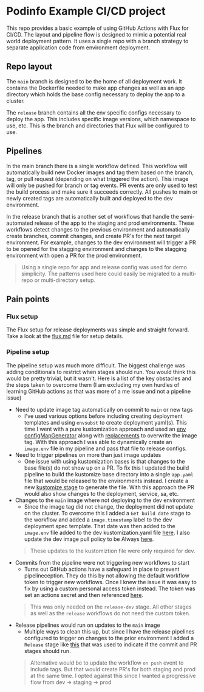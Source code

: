 # Podinfo Example CI/CD project
This repo provides a basic example of using GitHub Actions with Flux for CI/CD.  The layout and pipeline flow is designed to mimic a potential real world deployment pattern.  It uses a single repo with a branch strategy to separate application code from environment deployment.

## Repo layout
The `main` branch is designed to be the home of all deployment work.  It contains the Dockerfile needed to make app changes as well as an app directory which holds the base config necessary to deploy the app to a cluster.

The `release` branch contains all the env specific configs necessary to deploy the app.  This includes specific image versions, which namespace to use, etc.  This is the branch and directories that Flux will be configured to use.

## Pipelines
In the main branch there is a single workflow defined.  This workflow will automatically build new Docker images and tag them based on the branch, tag, or pull request (depending on what triggered the action).  This image will only be pushed for branch or tag events.  PR events are only used to test the build process and make sure it succeeds correctly.  All pushes to main or newly created tags are automatically built and deployed to the dev environment.

In the release branch that is another set of workflows that handle the semi-automated release of the app to the staging and prod environments.  These workflows detect changes to the previous environment and automatically create branches, commit changes, and create PR's for the next target environment.  For example, changes to the dev environment will trigger a PR to be opened for the stagging environment and changes to the stagging environment with open a PR for the prod environment.

> Using a single repo for app and release config was used for demo simplicity.  The patterns used here could easily be migrated to a multi-repo or multi-directory setup.

## Pain points
### Flux setup
The Flux setup for release deployments was simple and straight forward.  Take a look at the [flux.md](flux.md) file for setup details.

### Pipeline setup
The pipeline setup was much more difficult.  The biggest challenge was adding conditionals to restrict when stages should run.  You would think this would be pretty trivial, but it wasn't.  Here is a list of the key obstacles and the steps taken to overcome them (I am excluding my own hurdles of learning GitHub actions as that was more of a me issue and not a pipeline issue)

- Need to update image tag automatically on commit to `main` or new tags
  - I've used various options before including creating deployment templates and using `envsubst` to create deployment yaml(s).  This time I went with a pure kustomization approach and used an [env configMapGenerator](https://kubectl.docs.kubernetes.io/references/kustomize/kustomization/configmapgenerator/#configmap-from-env-file) along with [replacements](https://kubectl.docs.kubernetes.io/references/kustomize/kustomization/replacements) to overwrite the image tag.  With this approach I was able to dynamically create an `image.env` file in my pipeline and pass that file to release configs.
- Need to trigger pipelines on more than just image updates
  - One issue with using kustomization bases is that changes to the base file(s) do not show up on a PR.  To fix this I updated the build pipeline to build the kustomize base directory into a single `app.yaml` file that would be released to the environments instead.  I create a new [kustomize stage](https://github.com/rparmer/podinfo/blob/main/.github/workflows/build-and-deploy-dev.yaml#L76) to generate the file.  With this approach the PR would also show changes to the deployment, service, sa, etc.
- Changes to the `main` image where not deploying to the dev environment
  - Since the image tag did not change, the deployment did not update on the cluster.  To overcome this I added a `Get build date` stage to the workflow and added a `image.timestamp` label to the dev deployment spec template.  That date was then added to the `image.env` file added to the dev kustomization.yaml file [here](https://github.com/rparmer/podinfo/blob/release/dev/kustomization.yaml#L24).  I also update the dev image pull policy to be Always [here](https://github.com/rparmer/podinfo/blob/release/dev/kustomization.yaml#L36).
  > These updates to the kustomiztion file were only required for dev.
- Commits from the pipeline were not triggering new workflows to start
  - Turns out GitHub actions have a safeguard in place to prevent pipelineception.  They do this by not allowing the default workflow token to trigger new workflows.  Once I knew the issue it was easy to fix by using a custom personal access token instead.  The token was set an actions secret and then referenced [here](https://github.com/rparmer/podinfo/blob/main/.github/workflows/build-and-deploy-dev.yaml#L103).
  > This was only needed on the `release-dev` stage.  All other stages as well as the `release` workflows do not need the custom token.
- Release pipelines would run on updates to the `main` image
  - Multiple ways to clean this up, but since I have the release pipelines configured to trigger on changes to the prior environment I added a `Release` stage like [this](https://github.com/rparmer/podinfo/blob/release/.github/workflows/release-staging.yaml#L24) that was used to indicate if the commit and PR stages should run.
  > Alternative would be to update the workflow `on push` event to include tags.  But that would create PR's for both staging and prod at the same time.  I opted against this since I wanted a progressive flow from dev -> staging -> prod
